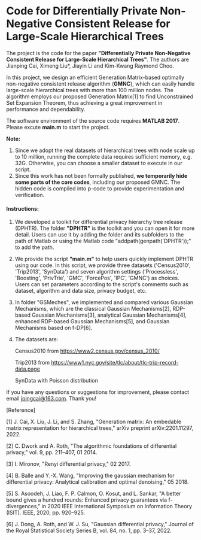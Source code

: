 # Code for Differentially Private Non-Negative Consistent Release for Large-Scale Hierarchical Trees

The project is the code for the paper **"Differentially Private Non-Negative Consistent Release for Large-Scale Hierarchical Trees"**. The authors are Jianping Cai, Ximeng Liu*, Jiayin Li and Kim-Kwang Raymond Choo.

In this project, we design an efficient Generation Matrix-based optimally non-negative consistent release algorithm (**GMNC**), which can easily handle large-scale hierarchical trees with more than $100$ million nodes. The algorithm employs our proposed Generation Matrix[1] to find Unconstrained Set Expansion Theorem, thus achieving a great improvement in performance and dependability.

The software environment of the source code requires **MATLAB 2017**. Please excute **main.m** to start the project.

**Note:** 
1. Since we adopt the real datasets of hierarchical trees with node scale up to 10 million, running the complete data requires sufficient memory, e.g. 32G. Otherwise, you can choose a smaller dataset to execute in our script.
2. Since this work has not been formally published, **we temporarily hide some parts of the core codes**, including our proposed GMNC. The hidden code is compiled into p-code to provide experimentation and verification.

#### Instructions:

1. We developed a toolkit for differential privacy hierarchy tree release (DPHTR). The folder **"DPHTR"** is the toolkit and you can open it for more detail. Users can use it by adding the folder and its subfolders to the path of Matlab or using the Matlab code "addpath(genpath('DPHTR'));" to add the path.
2. We provide the script **"main.m"** to help users quickly implement DPHTR using our code. In this script, we provide three datasets ('Census2010', 'Trip2013', 'SynData') and seven algorithm settings ('Processless', 'Boosting', 'PrivTrie', 'GMC', 'ForcePos', 'IPC', 'GMNC') as choices. Users can set parameters according to the script's comments such as dataset, algorithm and data size, privacy budget, etc.
3. In folder "GSMeches", we implemented and compared various Gaussian Mechanisms, which are the classical Gaussian Mechanisms[2], RDP-based Gaussian Mechanisms[3], analytical Gaussian Mechanisms[4], enhanced RDP-based Gaussian Mechanisms[5], and Gaussian Mechanisms based on f-DP[6].
4. The datasets are:

    Census2010 from https://www2.census.gov/census_2010/
    
    Trip2013 from https://www1.nyc.gov/site/tlc/about/tlc-trip-record-data.page
    
    SynData with Poisson distribution

If you have any questions or suggestions for improvement, please contact email jpingcai@163.com. Thank you!

[Reference]

[1] J. Cai, X. Liu, J. Li, and S. Zhang, "Generation matrix: An embedable matrix representation for hierarchical trees," arXiv preprint arXiv:2201.11297, 2022.

[2] C. Dwork and A. Roth, "The algorithmic foundations of differential privacy," vol. 9, pp. 211–407, 01 2014.

[3] I. Mironov, "Renyi differential privacy," 02 2017.

[4] B. Balle and Y.-X. Wang, "Improving the gaussian mechanism for differential privacy: Analytical calibration and optimal denoising," 05 2018.

[5] S. Asoodeh, J. Liao, F. P. Calmon, O. Kosut, and L. Sankar, "A better bound gives a hundred rounds: Enhanced privacy guarantees via f-divergences," in 2020 IEEE International Symposium on Information Theory (ISIT). IEEE, 2020, pp. 920–925.

[6]  J. Dong, A. Roth, and W. J. Su, "Gaussian differential privacy," Journal of the Royal Statistical Society Series B, vol. 84, no. 1, pp. 3–37, 2022.
